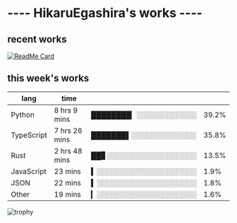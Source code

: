 # ---- HikaruEgashira's works ----

## recent works

[![ReadMe Card](https://github-readme-stats.vercel.app/api/pin/?username=twin-te&repo=twinte-front)](https://github.com/twin-te/twinte-front)

## this week's works

| lang        | time           |                       |        |
| ----------- | -------------- | --------------------- | ------ |
| Python      | 8 hrs 9 mins   | ████████▏░░░░░░░░░░░░ |  39.2% |
| TypeScript  | 7 hrs 26 mins  | ███████▌░░░░░░░░░░░░░ |  35.8% |
| Rust        | 2 hrs 48 mins  | ██▊░░░░░░░░░░░░░░░░░░ |  13.5% |
| JavaScript  | 23 mins        | ▍░░░░░░░░░░░░░░░░░░░░ |   1.9% |
| JSON        | 22 mins        | ▍░░░░░░░░░░░░░░░░░░░░ |   1.8% |
| Other       | 19 mins        | ▎░░░░░░░░░░░░░░░░░░░░ |   1.6% |

![trophy](https://github-profile-trophy.vercel.app/?username=HikaruEgashira&theme=flat)
